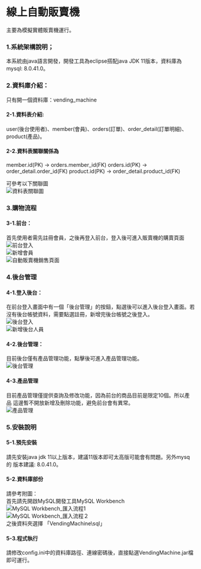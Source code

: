 線上自動販賣機
===
主要為模擬實體販賣機運行。
### 1.系統架構說明；
本系統由java語言開發，開發工具為eclipse搭配java JDK 11版本，資料庫為mysql: 8.0.41.0。
### 2.資料庫介紹：
只有開一個資料庫：vending_machine
#### 2-1.資料表介紹:
user(後台使用者)、member(會員)、orders(訂單)、order_detail(訂單明細)、product(產品)。
#### 2-2.資料表關聯關係為
member.id(PK) -> orders.member_id(FK) 
orders.id(PK) -> order_detail.order_id(FK)
product.id(PK) -> order_detail.product_id(FK)

可參考以下關聯圖  
![資料表關聯圖](資料表關聯圖.png)

### 3.購物流程
#### 3-1.前台：
首先使用者需先註冊會員，之後再登入前台，登入後可進入販賣機的購賣頁面  
![前台登入](前台登入.png)  
![新增會員](新增會員.png)  
![自動販賣機銷售頁面](自動販賣機銷售頁面.png)  

### 4.後台管理
#### 4-1.登入後台：
在前台登入畫面中有一個「後台管理」的按鈕，點選後可以進入後台登入畫面。若
沒有後台帳號資料，需要點選註冊，新增完後台帳號之後登入。  
![後台登入](後台登入.png)  
![新增後台人員](新增後台人員.png)  
#### 4-2.後台管理：
目前後台僅有產品管理功能，點擊後可進入產品管理功能。  
![後台管理](後台管理.png)  
#### 4-3.產品管理
目前產品管理僅提供查詢及修改功能，因為前台的商品目前是限定10個。所以產品
這邊暫不開放新增及刪除功能，避免前台會有異常。  
![產品管理](產品管理.png)  

### 5.安裝說明
#### 5-1.預先安裝
請先安裝java jdk 11以上版本，建議11版本即可太高版可能會有問題。另外mysq的
版本建議: 8.0.41.0。

#### 5-2.資料庫部份
請參考附圖：  
首先請先開啟MySQL開發工具MySQL Workbench  
![MySQL Workbench_匯入流程1](MySQL_Workbench_匯入流程1.png)  
![MySQL Workbench_匯入流程２](MySQL_Workbench_匯入流程2.png)    
之後資料夾選擇 「VendingMachine\sql」

#### 5-3.程式執行
請修改config.ini中的資料庫路徑、連線密碼後，直接點選VendingMachine.jar檔即可運行。


